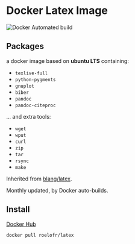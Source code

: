 # Docker Latex Image

![Docker Automated build](https://img.shields.io/docker/automated/roelofr/latex.svg)

## Packages

a docker image based on **ubuntu LTS** containing:

* `texlive-full`
* `python-pygments`
* `gnuplot`
* `biber`
* `pandoc`
* `pandoc-citeproc`

... and extra tools:

* `wget`
* `wput`
* `curl`
* `zip`
* `tar`
* `rsync`
* `make`

Inherited from [blang/latex](https://hub.docker.com/r/blang/latex/).

Monthly updated, by Docker auto-builds.

## Install

[Docker Hub](https://hub.docker.com/r/roelofr/latex/)

```sh
docker pull roelofr/latex
```
